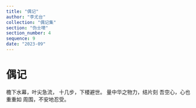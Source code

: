 ```yaml
---
title: "偶记"
author: "李尤台"
collection: "偶记集"
section: "伪士嚎"
section_number: 4
sequence: 9
date: "2023-09"
---
```


# 偶记

檐下水幕，叶尖急流，
十几步，下楼避世。
量中华之物力，结片刻
吾空心，心也重重如
周围，不安地忍受。

